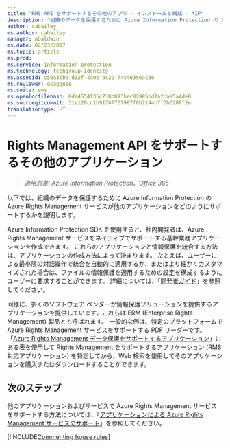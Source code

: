 ```yaml
---
title: "RMS API をサポートするその他のアプリ - インストールと構成 - AIP"
description: "組織のデータを保護するために Azure Information Protection の Azure Rights Management サービスが他のアプリケーションをどのようにサポートするかを理解します。"
author: cabailey
ms.author: cabailey
manager: mbaldwin
ms.date: 02/23/2017
ms.topic: article
ms.prod: 
ms.service: information-protection
ms.technology: techgroup-identity
ms.assetid: c50a8cbb-d12f-4a0e-bc29-74c463e6ac3e
ms.reviewer: esaggese
ms.suite: ems
ms.openlocfilehash: 8de4554135c738d893bec82985bd7a2baa5a4de0
ms.sourcegitcommit: 31e128cc1b917bf767987f0b2144b7f3b6288f2e
translationtype: HT
---
```

# <a name="other-applications-that-support-the-rights-management-apis"></a>Rights Management API をサポートするその他のアプリケーション

>*適用対象: Azure Information Protection、Office 365*

以下では、組織のデータを保護するために Azure Information Protection の Azure Rights Management サービスが他のアプリケーションをどのようにサポートするかを説明します。

Azure Information Protection SDK を使用すると、社内開発者は、Azure Rights Management サービスをネイティブでサポートする基幹業務アプリケーションを作成できます。 これらのアプリケーションと情報保護を統合する方法は、アプリケーションの作成方法によって決まります。 たとえば、ユーザーによる最小限の対話操作で統合を自動的に適用するか、またはより細かくカスタマイズされた場合は、ファイルの情報保護を適用するための設定を構成するようにユーザーに要求することができます。 詳細については、「[開発者ガイド](../develop/developers-guide.md)」を参照してください。

同様に、多くのソフトウェア ベンダーが情報保護ソリューションを提供するアプリケーションを提供しています。これらは ERM (Enterprise Rights Management) 製品とも呼ばれます。 一般的な例は、特定のプラットフォームで Azure Rights Management サービスをサポートする PDF リーダーです。 「[Azure Rights Management データ保護をサポートするアプリケーション](../get-started/requirements-applications.md)」にある表を使用して Rights Management をサポートするアプリケーション (RMS 対応アプリケーション) を特定してから、Web 検索を使用してそのアプリケーションを購入またはダウンロードすることができます。

## <a name="next-steps"></a>次のステップ

他のアプリケーションおよびサービスで Azure Rights Management サービスをサポートする方法については、「[アプリケーションによる Azure Rights Management サービスのサポート](applications-support.md)」を参照してください。

[!INCLUDE[Commenting house rules](../includes/houserules.md)]